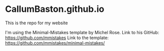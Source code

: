 # CallumBaston.github.io
This is the repo for my website

I'm using the Minimal-Mistakes template by Michel Rose.
Link to his GitHub: https://github.com/mmistakes
Link to the template: https://github.com/mmistakes/minimal-mistakes/

